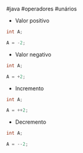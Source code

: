 #java #operadores #unários
- Valor positivo
```java
int A;

A = -2;
```
- Valor negativo
```java
int A;

A = +2;
```
- Incremento
```java
int A;

A = ++2;
```

- Decremento 
```java
int A;

A = --2;
```
